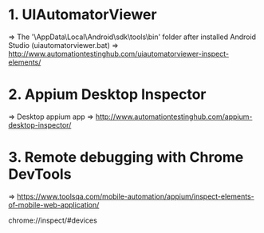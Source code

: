 # **1. UIAutomatorViewer**
   => The '\AppData\Local\Android\sdk\tools\bin' folder after installed Android Studio (uiautomatorviewer.bat)
      => http://www.automationtestinghub.com/uiautomatorviewer-inspect-elements/

# **2. Appium Desktop Inspector**
   => Desktop appium app
      => http://www.automationtestinghub.com/appium-desktop-inspector/

# **3. Remote debugging with Chrome DevTools**
   => https://www.toolsqa.com/mobile-automation/appium/inspect-elements-of-mobile-web-application/


chrome://inspect/#devices
